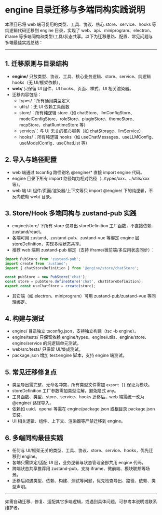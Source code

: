 # engine 目录迁移与多端同构实践说明

本项目已将 web 端可复用的类型、工具、协议、核心 store、service、hooks 等纯逻辑代码迁移到 engine 目录，实现了 web、api、miniprogram、electron、iframe 等多端同构和类型/工具/状态共享。以下为迁移思路、配置、常见问题与多端最佳实践总结：

---

## 1. 迁移原则与目录结构

- **engine/** 只放类型、协议、工具、核心业务逻辑、store、service、纯逻辑 hooks（无 UI/框架依赖）。
- **web/** 只保留 UI 组件、UI hooks、页面、样式、UI 相关渲染器。
- 迁移内容包括：
  - types/：所有通用类型定义
  - utils/：无 UI 依赖工具函数
  - store/：所有纯逻辑 store（如 chatStore、llmConfigStore、modelConfigStore、roleStore、pluginStore、themeStore、mcpStore、chatRuntimeStore 等）
  - service/：与 UI 无关的核心服务（如 chatStorage、llmService）
  - hooks/：所有纯逻辑 hooks（如 useChatMessages、useLLMConfig、useModelConfig、useChatList 等）

## 2. 导入与路径配置

- web 端通过 tsconfig 路径别名 @engine/* 直接 import engine 代码。
- engine 目录下所有 import 路径均为相对路径（../types/xxx、../utils/xxx 等）。
- web 端 UI 组件/页面/渲染器/上下文等只 import @engine/ 下的纯逻辑，不反向依赖 web/ 目录。

## 3. Store/Hook 多端同构与 zustand-pub 实践

- engine/store/ 下所有 store 仅导出 storeDefinition 工厂函数，不直接依赖 zustand/react。
- 各端可用 zustand、zustand-pub、zustand-vue 等绑定 engine 层 storeDefinition，实现多端状态共享。
- 推荐 web 端用 zustand-pub 绑定（支持 iframe/微前端/多应用状态同步）：

```ts
import PubStore from 'zustand-pub';
import create from 'zustand';
import { chatStoreDefinition } from '@engine/store/chatStore';

const pubStore = new PubStore('chat');
const store = pubStore.defineStore('chat', chatStoreDefinition);
export const useChatStore = create(store);
```

- 其它端（如 electron、miniprogram）可用 zustand-pub/zustand-vue 等同理绑定。

## 4. 构建与测试

- engine/ 目录独立 tsconfig.json，支持独立构建（tsc -b engine）。
- engine/tests/ 只保留依赖 engine/types、engine/utils、engine/store、engine/service 的纯逻辑单元测试。
- web/src/tests/ 只保留 UI/集成测试。
- package.json 增加 test:engine 脚本，支持 engine 端测试。

## 5. 常见迁移修复点

- 类型导出需完整、无命名冲突，所有类型文件需加 `export {}` 保证为模块。
- storeDefinition 工厂参数需加类型注解，避免隐式 any。
- 工具函数、类型、store、service、hooks 迁移后，web 端需统一改为 @engine/ 路径导入。
- 依赖如 uuid、openai 等需在 engine/package.json 或根目录 package.json 安装。
- UI 相关逻辑、组件、上下文、渲染器等严禁迁移到 engine。

## 6. 多端同构最佳实践

- 任何与 UI/框架无关的类型、工具、协议、store、service、hooks，优先迁移到 engine。
- 各端只需绑定/适配 UI 层，业务逻辑与状态管理全部共用 engine 代码。
- 跨端状态共享推荐用 zustand-pub，支持 iframe、微前端、模块联邦等场景。
- 迁移后如遇类型、依赖、构建、测试等问题，优先检查导出、路径、依赖、类型声明。

---

如需自动迁移、修复、适配其它多端逻辑，或遇到具体问题，可参考本说明或联系维护者。
